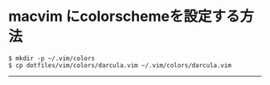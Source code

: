 # macvim にcolorschemeを設定する方法

````
$ mkdir -p ~/.vim/colors
$ cp dotfiles/vim/colors/darcula.vim ~/.vim/colors/darcula.vim
````

----

